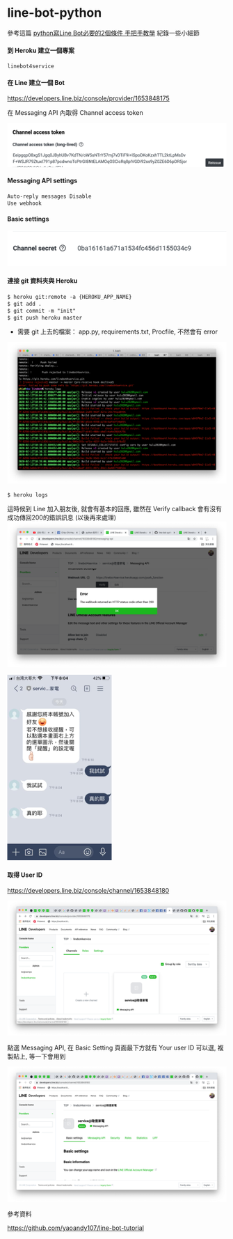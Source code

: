 # line-bot-python

參考這篇 [python寫Line Bot必要的2個條件 手把手教學](https://shareboxnow.com/line-bot-python-part-2/#i) 紀錄一些小細節 

#### 到 Heroku 建立一個專案 

    linebot4service
    
#### 在 Line 建立一個 Bot

https://developers.line.biz/console/provider/1653848175

在 Messaging API 內取得 Channel access token 

![](https://github.com/Charles-Hsu/line-bot-python/blob/master/Channel%20access%20token.png)

#### Messaging API settings

    Auto-reply messages Disable
    Use webhook
    
#### Basic settings

![](https://github.com/Charles-Hsu/line-bot-python/blob/master/Channel%20secret.png)

#### 連接 git 資料夾與 Heroku

    $ heroku git:remote -a {HEROKU_APP_NAME}
    $ git add .
    $ git commit -m "init"
    $ git push heroku master
    
- 需要 git 上去的檔案： app.py, requirements.txt, Procfile, 不然會有 error

![](https://github.com/Charles-Hsu/line-bot-python/blob/master/heroku_push_error.png)

    $ heroku logs

這時候到 Line 加入朋友後, 就會有基本的回應, 雖然在 Verify callback 會有沒有成功傳回200的錯誤訊息 (以後再來處理)
![](https://github.com/Charles-Hsu/line-bot-python/blob/master/webhook_other_than_200.png)
    
<img src="https://github.com/Charles-Hsu/line-bot-python/blob/master/line_bot_screen_shoot_1.jpg" width="240">
    
#### 取得 User ID

https://developers.line.biz/console/channel/1653848180

![](https://github.com/Charles-Hsu/line-bot-python/blob/master/Line_Bot_User_ID.png)

點選 Messaging API, 在 Basic Setting 頁面最下方就有 Your user ID 可以選, 複製貼上, 等一下會用到

![](https://github.com/Charles-Hsu/line-bot-python/blob/master/Line_Bot_Basic_Setting.png)

參考資料

https://github.com/yaoandy107/line-bot-tutorial
